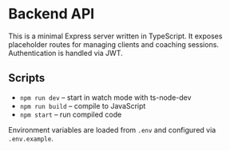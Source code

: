 # Backend API

This is a minimal Express server written in TypeScript. It exposes placeholder routes for managing clients and coaching sessions. Authentication is handled via JWT.

## Scripts

- `npm run dev` – start in watch mode with ts-node-dev
- `npm run build` – compile to JavaScript
- `npm start` – run compiled code

Environment variables are loaded from `.env` and configured via `.env.example`.
